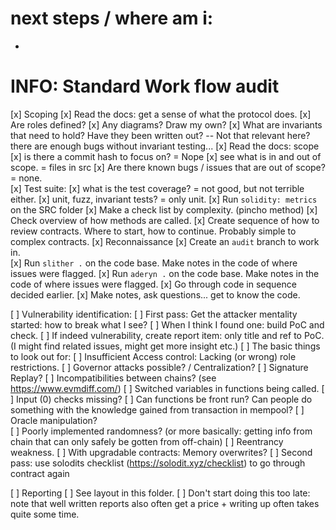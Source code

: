 # next steps / where am i: 
- 

# INFO: Standard Work flow audit
[x] Scoping
  [x] Read the docs: get a sense of what the protocol does.
    [x] Are roles defined? 
    [x] Any diagrams? Draw my own? 
    [x] What are invariants that need to hold? Have they been written out?  -- Not that relevant here? there are enough bugs without invariant testing... 
  [x] Read the docs: scope
    [x] is there a commit hash to focus on? = Nope 
    [x] see what is in and out of scope. = files in src 
    [x] Are there known bugs / issues that are out of scope? = none.  
  [x] Test suite: 
    [x] what is the test coverage? = not good, but not terrible either. 
    [x] unit, fuzz, invariant tests? = only unit. 
  [x] Run `solidity: metrics` on the SRC folder
    [x] Make a check list by complexity. (pincho method)
    [x] Check overview of how methods are called. 
    [x] Create sequence of how to review contracts. Where to start, how to continue. Probably simple to complex contracts. 
[x] Reconnaissance
  [x] Create an `audit` branch to work in.  
  [x] Run `slither .` on the code base. Make notes in the code of where issues were flagged.
  [x] Run `aderyn .` on the code base. Make notes in the code of where issues were flagged.
  [x] Go through code in sequence decided earlier. 
  [x] Make notes, ask questions... get to know the code. 

[ ] Vulnerability identification: 
  [ ] First pass: Get the attacker mentality started: how to break what I see? 
  [ ] When I think I found one: build PoC and check.
    [ ] If indeed vulnerability, create report item: only title and ref to PoC. (I might find related issues, might get more insight etc.) 
  [ ] The basic things to look out for:
    [ ] Insufficient Access control: Lacking (or wrong) role restrictions. 
    [ ] Governor attacks possible? / Centralization? 
    [ ] Signature Replay? 
    [ ] Incompatibilities between chains? (see https://www.evmdiff.com/)
    [ ] Switched variables in functions being called. 
    [ ] Input (0) checks missing? 
    [ ] Can functions be front run? Can people do something with the knowledge gained from transaction in mempool? 
    [ ] Oracle manipulation?  
    [ ] Poorly implemented randomness? (or more basically: getting info from chain that can only safely be gotten from off-chain)
    [ ] Reentrancy weakness. 
    [ ] With upgradable contracts: Memory overwrites?
  [ ] Second pass: use solodits checklist (https://solodit.xyz/checklist) to go through contract again 

[ ] Reporting
  [ ] See layout in this folder. 
  [ ] Don't start doing this too late: note that well written reports also often get a price + writing up often takes quite some time. 